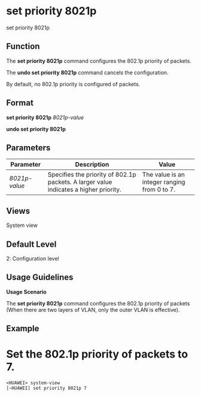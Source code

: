 set priority 8021p
==================

set priority 8021p

Function
--------



The **set priority 8021p** command configures the 802.1p priority of packets.

The **undo set priority 8021p** command cancels the configuration.



By default, no 802.1p priority is configured of packets.


Format
------

**set priority 8021p** *8021p-value*

**undo set priority 8021p**


Parameters
----------

| Parameter | Description | Value |
| --- | --- | --- |
| *8021p-value* | Specifies the priority of 802.1p packets. A larger value indicates a higher priority. | The value is an integer ranging from 0 to 7. |



Views
-----

System view


Default Level
-------------

2: Configuration level


Usage Guidelines
----------------

**Usage Scenario**



The **set priority 8021p** command configures the 802.1p priority of packets (When there are two layers of VLAN, only the outer VLAN is effective).




Example
-------

# Set the 802.1p priority of packets to 7.
```
<HUAWEI> system-view
[~HUAWEI] set priority 8021p 7

```